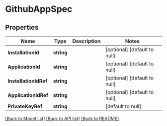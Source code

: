 # GithubAppSpec

## Properties
Name | Type | Description | Notes
------------ | ------------- | ------------- | -------------
**InstallationId** | **string** |  | [optional] [default to null]
**ApplicationId** | **string** |  | [optional] [default to null]
**InstallationIdRef** | **string** |  | [optional] [default to null]
**ApplicationIdRef** | **string** |  | [optional] [default to null]
**PrivateKeyRef** | **string** |  | [default to null]

[[Back to Model list]](../README.md#documentation-for-models) [[Back to API list]](../README.md#documentation-for-api-endpoints) [[Back to README]](../README.md)
